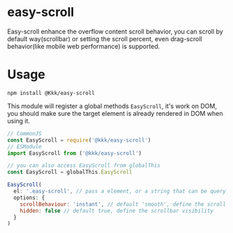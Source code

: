 # easy-scroll
Easy-scroll enhance the overflow content scroll behavior, you can scroll by default way(scrollbar) or setting the scroll percent, even drag-scroll behavior(like mobile web performance) is supported. 

# Usage
```
npm install @Kkk/easy-scroll
```
This module will register a global methods `EasyScroll`, it's work on DOM,  you should make sure the target element is already rendered in DOM when using it.
```js
// CommonJS
const EasyScroll = require('@kkk/easy-scroll')
// ESModule
import EasyScroll from ('@kkk/easy-scroll')

// you can also access EasyScroll from globalThis
const EasyScroll = globalThis.EasyScroll

EasyScroll(
  el: '.easy-scroll', // pass a element, or a string that can be query by document.querySelector
  options: {
    scrollBehaviour: 'instant', // default 'smooth', define the scroll behavior
    hidden: false // default true, define the scrollbar visibility
  }
)
```